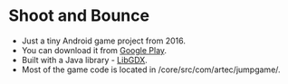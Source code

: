 # Shoot and Bounce
- Just a tiny Android game project from 2016. 
- You can download it from [Google Play](https://play.google.com/store/apps/details?id=com.artec.jumpgame.android).
- Built with a Java library - [LibGDX](https://libgdx.badlogicgames.com/).
- Most of the game code is located in /core/src/com/artec/jumpgame/.

